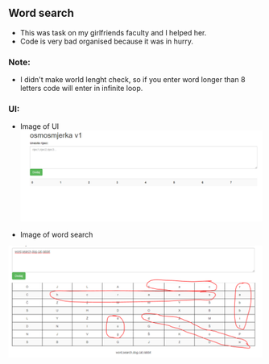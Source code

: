 ## Word search 

* This was task on my girlfriends faculty and I helped her. 
* Code is very bad organised because it was in hurry. 
### Note:
* I didn't make world lenght check, so if you enter word longer than 8 letters code will enter in infinite loop. 

### UI: 

* Image of UI 
![UI image](https://github.com/kristijankoscak/osmosmjerka/blob/master/imagesUI/img1.PNG)

* Image of word search

![UI word search](https://github.com/kristijankoscak/osmosmjerka/blob/master/imagesUI/img2.PNG)

